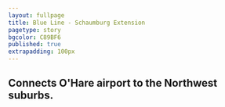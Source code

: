 ```yaml
---
layout: fullpage
title: Blue Line - Schaumburg Extension
pagetype: story
bgcolor: C89BF6
published: true
extrapadding: 100px
---
```


## Connects O'Hare airport to the Northwest suburbs.